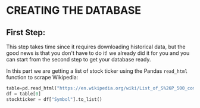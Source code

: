 # CREATING THE DATABASE
## First Step:
This step takes time since it requires downloading historical data, but the good news is that you don't have to do it! we already did it for you and you can start from the second step to get your database ready.

In this part we are getting a list of stock ticker using the Pandas `read_html` function to scrape Wikipedia:
```python
table=pd.read_html("https://en.wikipedia.org/wiki/List_of_S%26P_500_companies")
df = table[0]
stockticker = df["Symbol"].to_list()
```